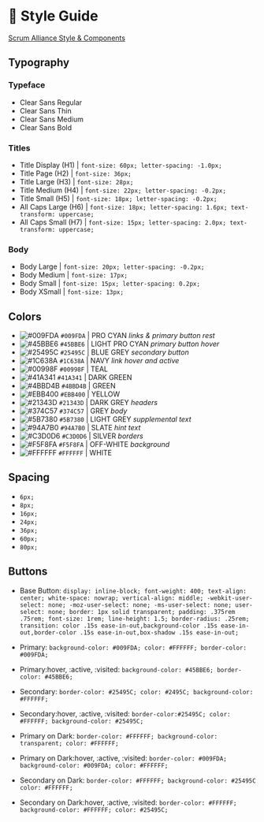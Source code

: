 # :art: Style Guide
[Scrum Alliance Style & Components](https://projects.invisionapp.com/share/QMJGWVZU69R#/screens/303774429)

## Typography 

### Typeface
- Clear Sans Regular
- Clear Sans Thin
- Clear Sans Medium 
- Clear Sans Bold

### Titles
- Title Display (H1)  | `font-size: 60px; letter-spacing: -1.0px;`
- Title Page (H2)     | `font-size: 36px;`
- Title Large (H3)    | `font-size: 28px;`
- Title Medium (H4)   | `font-size: 22px; letter-spacing: -0.2px;`
- Title Small (H5)    | `font-size: 18px; letter-spacing: -0.2px;`
- All Caps Large (H6) | `font-size: 18px; letter-spacing: 1.6px; text-transform: uppercase;`
- All Caps Small (H7) | `font-size: 15px; letter-spacing: 2.0px; text-transform: uppercase;` 

### Body
- Body Large    | `font-size: 20px; letter-spacing: -0.2px;`
- Body Medium   | `font-size: 17px;`
- Body Small    | `font-size: 15px; letter-spacing: 0.2px;`
- Body XSmall   | `font-size: 13px;`


## Colors
- ![#009FDA](https://placehold.it/15/009FDA/000000?text=+) `#009FDA` | PRO CYAN *links & primary button rest* 
- ![#45BBE6](https://placehold.it/15/45BBE6/000000?text=+) `#45BBE6` | LIGHT PRO CYAN *primary button hover*
- ![#25495C](https://placehold.it/15/25495C/000000?text=+) `#25495C` | BLUE GREY *secondary button*
- ![#1C638A](https://placehold.it/15/1C638A/000000?text=+) `#1C638A` | NAVY *link hover and active*
- ![#00998F](https://placehold.it/15/00998F/000000?text=+) `#00998F` | TEAL
- ![#41A341](https://placehold.it/15/41A341/000000?text=+) `#41A341` | DARK GREEN
- ![#4BBD4B](https://placehold.it/15/4BBD4B/000000?text=+) `#4BBD4B` | GREEN
- ![#EBB400](https://placehold.it/15/EBB400/000000?text=+) `#EBB400` | YELLOW
- ![#21343D](https://placehold.it/15/21343D/000000?text=+) `#21343D` | DARK GREY *headers*
- ![#374C57](https://placehold.it/15/374C57/000000?text=+) `#374C57` | GREY *body*
- ![#5B7380](https://placehold.it/15/5B7380/000000?text=+) `#5B7380` | LIGHT GREY *supplemental text*
- ![#94A7B0](https://placehold.it/15/94A7B0/000000?text=+) `#94A7B0` | SLATE *hint text*
- ![#C3D0D6](https://placehold.it/15/C3D0D6/000000?text=+) `#C3D0D6` | SILVER *borders*
- ![#F5F8FA](https://placehold.it/15/F5F8FA/000000?text=+) `#F5F8FA` | OFF-WHITE *background*
- ![#FFFFFF](https://placehold.it/15/FFFFFF/000000?text=+) `#FFFFFF` | WHITE


## Spacing
- `6px;`
- `8px;`
- `16px;`
- `24px;`
- `36px;`
- `60px;`
- `80px;`


## Buttons 
- Base Button: `display: inline-block; font-weight: 400; text-align: center; white-space: nowrap; vertical-align: middle; -webkit-user-select: none; -moz-user-select: none; -ms-user-select: none; user-select: none; border: 1px solid transparent; padding: .375rem .75rem; font-size: 1rem; line-height: 1.5; border-radius: .25rem; transition: color .15s ease-in-out,background-color .15s ease-in-out,border-color .15s ease-in-out,box-shadow .15s ease-in-out;`

- Primary: `background-color: #009FDA; color: #FFFFFF; border-color: #009FDA;`

- Primary:hover, :active, :visited: `background-color: #45BBE6; border-color: #45BBE6;`

- Secondary: `border-color: #25495C; color: #2495C; background-color: #FFFFFF;`

- Secondary:hover, :active, :visited: `border-color:#25495C; color: #FFFFFF; background-color: #25495C;`

- Primary on Dark: `border-color: #FFFFFF; background-color: transparent; color: #FFFFFF;`

- Primary on Dark:hover, :active, :visited: `border-color: #009FDA; background-color: #009FDA; color: #FFFFFF;`

- Secondary on Dark: `border-color: #FFFFFF; background-color: #25495C color: #FFFFFF;`

- Secondary on Dark:hover, :active, :visited: `border-color: #FFFFFF; background-color: #FFFFFF; color: #25495C;`

